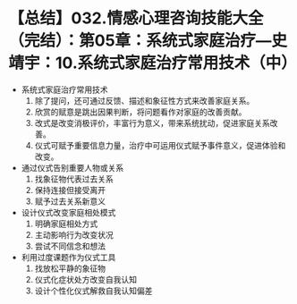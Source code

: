 # 【总结】032.情感心理咨询技能大全（完结）：第05章：系统式家庭治疗—史靖宇：10.系统式家庭治疗常用技术（中）

-   系统式家庭治疗常用技术
    1.  除了提问，还可通过反馈、描述和象征性方式来改善家庭关系。
    2.  欣赏的赋意是跳出因果判断，将问题看作对家庭的改善贡献。
    3.  改式是改变消极评价，丰富行为意义，带来系统扰动，促进家庭关系改善。
    4.  仪式可赋予重要信息力量，治疗中可运用仪式赋予事件意义，促进体验和改变。
-   通过仪式告别重要人物或关系
    1.  找象征物代表过去关系
    2.  保持连接但接受离开
    3.  赋予过去关系新意义
-   设计仪式改变家庭相处模式
    1.  明确家庭相处方式
    2.  主动影响行为改变状况
    3.  尝试不同信念和想法
-   利用过度课题作为仪式工具
    1.  找放松平静的象征物
    2.  仪式化症状处方改变自我认知
    3.  设计个性化仪式解救自我认知偏差